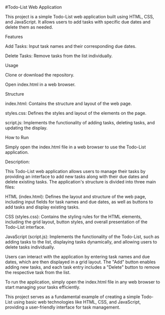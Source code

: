 #Todo-List Web Application

This project is a simple Todo-List web application built using HTML, CSS, and JavaScript. It allows users to add tasks with specific due dates and delete them as needed.

Features

Add Tasks: Input task names and their corresponding due dates.

Delete Tasks: Remove tasks from the list individually.

Usage

Clone or download the repository.

Open index.html in a web browser.

Structure

index.html: Contains the structure and layout of the web page.

styles.css: Defines the styles and layout of the elements on the page.

script.js: Implements the functionality of adding tasks, deleting tasks, and updating the display.

How to Run

Simply open the index.html file in a web browser to use the Todo-List application.

Description:

This Todo-List web application allows users to manage their tasks by providing an interface to add new tasks along with their due dates and delete existing tasks. The application's structure is divided into three main files:

HTML (index.html): Defines the layout and structure of the web page, including input fields for task names and due dates, as well as buttons to add tasks and display existing tasks.

CSS (styles.css): Contains the styling rules for the HTML elements, including the grid layout, button styles, and overall presentation of the Todo-List interface.

JavaScript (script.js): Implements the functionality of the Todo-List, such as adding tasks to the list, displaying tasks dynamically, and allowing users to delete tasks individually.

Users can interact with the application by entering task names and due dates, which are then displayed in a grid layout. The "Add" button enables adding new tasks, and each task entry includes a "Delete" button to remove the respective task from the list.

To run the application, simply open the index.html file in any web browser to start managing your tasks efficiently.

This project serves as a fundamental example of creating a simple Todo-List using basic web technologies like HTML, CSS, and JavaScript, providing a user-friendly interface for task management.
